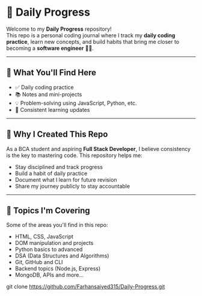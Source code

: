 # 🚀 Daily Progress

Welcome to my **Daily Progress** repository!  
This repo is a personal coding journal where I track my **daily coding practice**, learn new concepts, and build habits that bring me closer to becoming a **software engineer** 👨‍💻.

---

## 📅 What You'll Find Here

- ✅ Daily coding practice
- 📚 Notes and mini-projects
- 💡 Problem-solving using JavaScript, Python, etc.
- 🔁 Consistent learning updates

---

## 📌 Why I Created This Repo

As a BCA student and aspiring **Full Stack Developer**, I believe consistency is the key to mastering code. This repository helps me:

- Stay disciplined and track progress
- Build a habit of daily practice
- Document what I learn for future revision
- Share my journey publicly to stay accountable

---

## 🧠 Topics I'm Covering

Some of the areas you'll find in this repo:

- HTML, CSS, JavaScript
- DOM manipulation and projects
- Python basics to advanced
- DSA (Data Structures and Algorithms)
- Git, GitHub and CLI
- Backend topics (Node.js, Express)
- MongoDB, APIs and more...

git clone https://github.com/Farhansaiyed315/Daily-Progress.git

